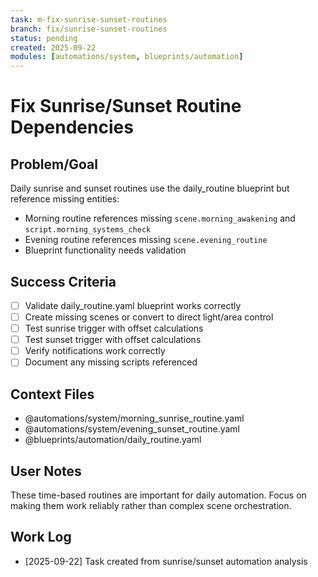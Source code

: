 ```yaml
---
task: m-fix-sunrise-sunset-routines
branch: fix/sunrise-sunset-routines
status: pending
created: 2025-09-22
modules: [automations/system, blueprints/automation]
---
```


# Fix Sunrise/Sunset Routine Dependencies

## Problem/Goal
Daily sunrise and sunset routines use the daily_routine blueprint but reference missing entities:
- Morning routine references missing `scene.morning_awakening` and `script.morning_systems_check`
- Evening routine references missing `scene.evening_routine`
- Blueprint functionality needs validation

## Success Criteria
- [ ] Validate daily_routine.yaml blueprint works correctly
- [ ] Create missing scenes or convert to direct light/area control
- [ ] Test sunrise trigger with offset calculations
- [ ] Test sunset trigger with offset calculations
- [ ] Verify notifications work correctly
- [ ] Document any missing scripts referenced

## Context Files
- @automations/system/morning_sunrise_routine.yaml
- @automations/system/evening_sunset_routine.yaml
- @blueprints/automation/daily_routine.yaml

## User Notes
These time-based routines are important for daily automation. Focus on making them work reliably rather than complex scene orchestration.

## Work Log
- [2025-09-22] Task created from sunrise/sunset automation analysis